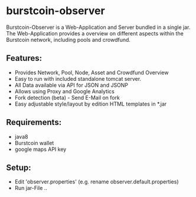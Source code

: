 # burstcoin-observer
Burstcoin-Observer is a Web-Application and Server bundled in a single jar. 
The Web-Application provides a overview on different aspects within the Burstcoin network, including pools and crowdfund.

## Features:
- Provides Network, Pool, Node, Asset and Crowdfund Overview
- Easy to run with included standalone tomcat server.
- All Data available via API for JSON and JSONP
- Allows using Proxy and  Google Analytics 
- Fork detection (beta) - Send E-Mail on fork
- Easy adjustable style/layout by edition HTML templates in *.jar

## Requirements:
- java8
- Burstcoin wallet
- google maps API key

## Setup:
- Edit 'observer.properties' (e.g. rename observer.default.properties) 
- Run jar-File .. 